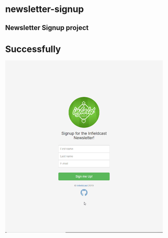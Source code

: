 # newsletter-signup

## Newsletter Signup project

# Successfully

![success](https://github.com/AndyOximenes/newsletter-signup/blob/master/public/imgs/success.gif?raw=true)

